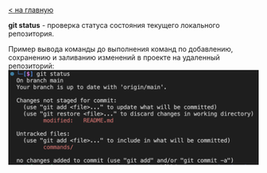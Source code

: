 [< на главную](../README.md)

**git status** - проверка статуса состояния текущего локального репозитория. 

Пример вывода команды до выполнения команд по добавлению, сохранению и заливанию изменений в проекте на удаленный репозиторий:
![screenshot git status](../assets/screenshot_git_status.png)

